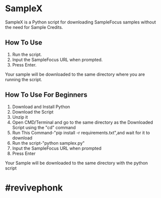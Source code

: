 # SampleX
SampleX is a Python script for downloading SampleFocus samples without the need for Sample Credits.

## How To Use
1. Run the script.
2. Input the SampleFocus URL when prompted.
3. Press Enter.

Your sample will be downloaded to the same directory where you are running the script.




## How To Use For Beginners
1. Download and Install Python
2. Download the Script
3. Unzip it
4. Open CMD/Terminal and go to the same directory as the Downloaded Script using the "cd" command
5. Run This Command-"pip install -r requirements.txt",and wait for it to download
6. Run the script-"python samplex.py"
7. Input the SampleFocus URL when prompted
8. Press Enter

Your Sample will be downloaded to the same directory with the python script





      

# #revivephonk





